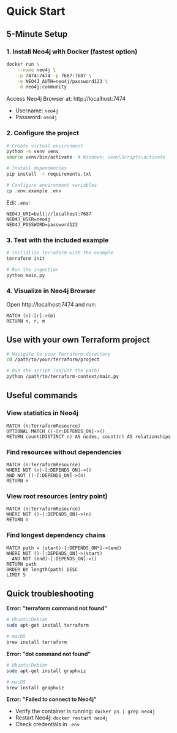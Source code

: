 # Quick Start

## 5-Minute Setup

### 1. Install Neo4j with Docker (fastest option)

```bash
docker run \
    --name neo4j \
    -p 7474:7474 -p 7687:7687 \
    -e NEO4J_AUTH=neo4j/password123 \
    -d neo4j:community
```

Access Neo4j Browser at: http://localhost:7474
- Username: `neo4j`
- Password: `neo4j`

### 2. Configure the project

```bash
# Create virtual environment
python -m venv venv
source venv/bin/activate  # Windows: venv\Scripts\activate

# Install dependencies
pip install -r requirements.txt

# Configure environment variables
cp .env.example .env
```

Edit `.env`:
```env
NEO4J_URI=bolt://localhost:7687
NEO4J_USER=neo4j
NEO4J_PASSWORD=password123
```

### 3. Test with the included example

```bash
# Initialize Terraform with the example
terraform init

# Run the ingestion
python main.py
```

### 4. Visualize in Neo4j Browser

Open http://localhost:7474 and run:

```cypher
MATCH (n)-[r]->(m)
RETURN n, r, m
```

## Use with your own Terraform project

```bash
# Navigate to your Terraform directory
cd /path/to/your/terraform/project

# Run the script (adjust the path)
python /path/to/terraform-context/main.py
```

## Useful commands

### View statistics in Neo4j
```cypher
MATCH (n:TerraformResource)
OPTIONAL MATCH ()-[r:DEPENDS_ON]->()
RETURN count(DISTINCT n) AS nodes, count(r) AS relationships
```

### Find resources without dependencies
```cypher
MATCH (n:TerraformResource)
WHERE NOT (n)-[:DEPENDS_ON]->()
AND NOT ()-[:DEPENDS_ON]->(n)
RETURN n
```

### View root resources (entry point)
```cypher
MATCH (n:TerraformResource)
WHERE NOT ()-[:DEPENDS_ON]->(n)
RETURN n
```

### Find longest dependency chains
```cypher
MATCH path = (start)-[:DEPENDS_ON*]->(end)
WHERE NOT ()-[:DEPENDS_ON]->(start)
  AND NOT (end)-[:DEPENDS_ON]->()
RETURN path
ORDER BY length(path) DESC
LIMIT 5
```

## Quick troubleshooting

**Error: "terraform command not found"**
```bash
# Ubuntu/Debian
sudo apt-get install terraform

# macOS
brew install terraform
```

**Error: "dot command not found"**
```bash
# Ubuntu/Debian
sudo apt-get install graphviz

# macOS
brew install graphviz
```

**Error: "Failed to connect to Neo4j"**
- Verify the container is running: `docker ps | grep neo4j`
- Restart Neo4j: `docker restart neo4j`
- Check credentials in `.env`
